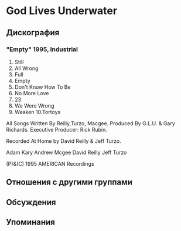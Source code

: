 # God Lives Underwater



## Дискография

### "Empty" 1995, Industrial

1. Still
2. All Wrong
3. Full
4. Empty
5. Don't Know How To Be
6. No More Love
7. 23
8. We Were Wrong
9. Weaken
10.Tortoys

All Songs Written By Reilly,Turzo, Macgee.
Produced By G.L.U. & Gary Richards.
Executive Producer: Rick Rubin.

Recorded At Home by David Reilly & Jeff Turzo.

Adam Kary
Andrew Mcgee
David Reilly
Jeff Turzo

(P)&(C) 1995 AMERICAN Recordings


## Отношения с другими группами


## Обсуждения


## Упоминания

